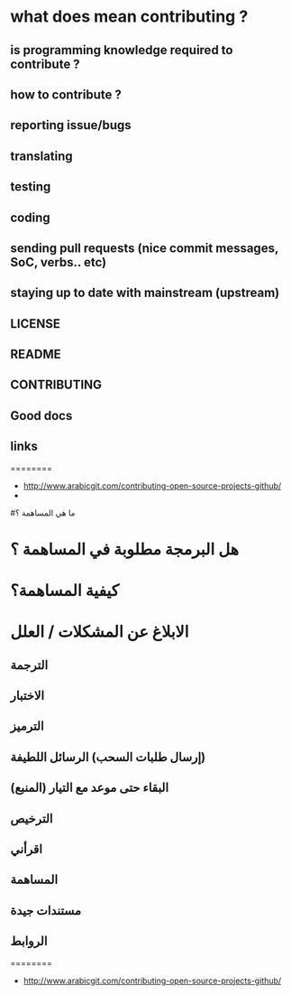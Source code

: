 # what does mean contributing ?
## is programming knowledge required to contribute ?
## how to contribute ?

## reporting issue/bugs
## translating
## testing
## coding
## sending pull requests (nice commit messages, SoC, verbs.. etc)

## staying up to date with mainstream (upstream)


## LICENSE
## README
## CONTRIBUTING
## Good docs


## links
========
- http://www.arabicgit.com/contributing-open-source-projects-github/
- 


#ما هي المساهمة ؟
# هل البرمجة مطلوبة في المساهمة ؟
# كيفية المساهمة؟

# الابلاغ عن المشكلات / العلل
## الترجمة
## الاختبار
## الترميز
## إرسال طلبات السحب) الرسائل اللطيفة)

## البقاء حتى موعد مع التيار (المنبع)


## الترخيص
## اقرأني
## المساهمة 
## مستندات جيدة


## الروابط
========
- http://www.arabicgit.com/contributing-open-source-projects-github/
